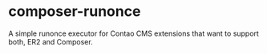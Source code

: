 composer-runonce
================

A simple runonce executor for Contao CMS extensions that want to support both, ER2 and Composer.
